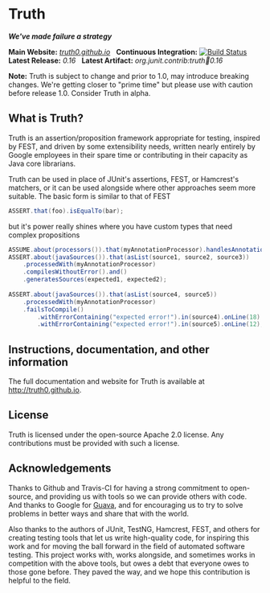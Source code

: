 Truth
=====
***We've made failure a strategy***

**Main Website:** *[truth0.github.io](http://truth0.github.io/)* &nbsp;
**Continuous Integration:** [![Build Status](https://secure.travis-ci.org/truth0/truth.png?branch=master)](https://travis-ci.org/truth0/truth) <br />
**Latest Release:** *0.16* &nbsp; 
**Latest Artifact:** *org.junit.contrib:truth:jar:0.16* <br />

**Note:** Truth is subject to change and prior to 1.0, may introduce 
breaking changes.  We're getting closer to "prime time" but please 
use with caution before release 1.0.  Consider Truth in alpha.

What is Truth?
--------------

Truth is an assertion/proposition framework appropriate for testing, inspired by FEST, and 
driven by some extensibility needs, written nearly entirely by Google employees in their spare
time or contributing in their capacity as Java core librarians.

Truth can be used in place of JUnit's assertions, FEST, or Hamcrest's matchers, or it can be
used alongside where other approaches seem more suitable.  The basic form is similar to that
of FEST

```java
ASSERT.that(foo).isEqualTo(bar);
```

but it's power really shines where you have custom types that need complex propositions

```java
ASSUME.about(processors()).that(myAnnotationProcessor).handlesAnnotation(Foo.class);
ASSERT.about(javaSources()).that(asList(source1, source2, source3))
    .processedWith(myAnnotationProcessor)
    .compilesWithoutError().and()
    .generatesSources(expected1, expected2);
    
ASSERT.about(javaSources()).that(asList(source4, source5))
    .processedWith(myAnnotationProcessor)
    .failsToCompile()
        .withErrorContaining("expected error!").in(source4).onLine(18).atColumn(1).and()
        .withErrorContaining("expected error!").in(source5).onLine(12); // less specific
```

Instructions, documentation, and other information
----------------

The full documentation and website for Truth is available at http://truth0.github.io.

License
----------------

Truth is licensed under the open-source Apache 2.0 license.  Any contributions must
be provided with such a license.  

Acknowledgements
----------------

Thanks to Github and Travis-CI for having a strong commitment to open-source, and 
providing us with tools so we can provide others with code.  And thanks to Google 
for [Guava](http://code.google.com/p/guava-libraries "Guava"), and for encouraging
us to try to solve problems in better ways and  share that with the world.

Also thanks to the authors of JUnit, TestNG, Hamcrest, FEST, and others for creating
testing tools that let us write high-quality code, for inspiring this work and for 
moving the ball forward in the field of automated software testing.  This project
works with, works alongside, and sometimes works in competition with the above
tools, but owes a debt that everyone owes to those gone before.  They paved the 
way, and we hope this contribution is helpful to the field.
